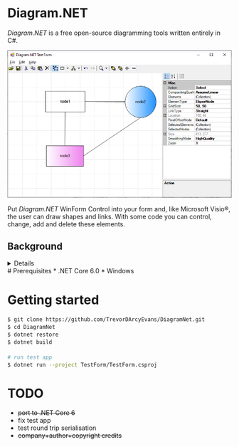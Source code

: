 # Diagram.NET
_Diagram.NET_ is a free open-source diagramming tools written entirely in C#.

![](Images/screen-01.png)

Put _Diagram.NET_ WinForm Control into your form and, like Microsoft Visio®,
the user can draw shapes and links. With some code you can control, change,
add and delete these elements.

## Background
<details>

This would appear to have been a reasonably popular diagramming control
for _WinForms_ development.

Unfortunately, the [company](http://www.dalssoft.com/) behind this component is now defunct.
Technology has moved on and this component is now not compatible with .NET Core.
The source code is not available, so there is no way to make this component compatible.

Further, the last available [source](https://github.com/dalssoft/diagramnet.git) is v0.4
whereas the last available binary is at v0.5

[JetBrains dotPeek](https://www.jetbrains.com/decompiler/) is a .NET decompiler and assembly browser.
This has allowed us to decompile the component and make it compatible with newer technologies.

</details>
# Prerequisites
* .NET Core 6.0
* Windows

# Getting started
```bash
$ git clone https://github.com/TrevorDArcyEvans/DiagramNet.git
$ cd DiagramNet
$ dotnet restore
$ dotnet build

# run test app
$ dotnet run --project TestForm/TestForm.csproj
```


# TODO
* ~~port to .NET Core 6~~
* fix test app
* test round trip serialisation
* ~~company+author+copyright credits~~

